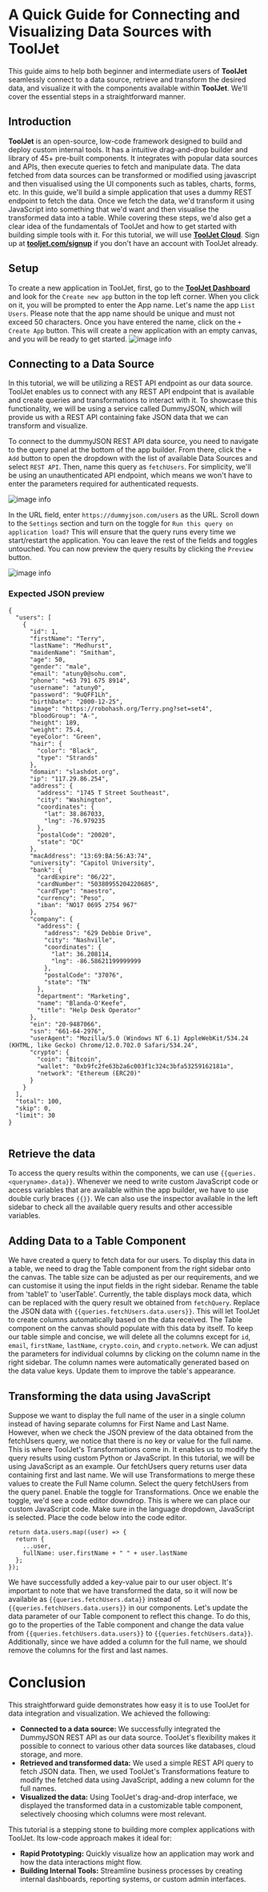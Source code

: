 ﻿# A Quick Guide for Connecting and Visualizing Data Sources with ToolJet

This guide aims to help both beginner and intermediate users of **ToolJet** seamlessly connect to a data source, retrieve and transform the desired data, and visualize it with the components available within **ToolJet**. We'll cover the essential steps in a straightforward manner.

## Introduction

**ToolJet** is an open-source, low-code framework designed to  build and deploy custom internal tools. It has a intuitive drag-and-drop builder and library of 45+ pre-built components. It integrates with popular data sources and APIs, then execute queries to fetch and manipulate data. The data fetched from data sources can be transformed or modified using javascript and then visualised using the UI components such as tables, charts, forms, etc.
In this guide, we'll build a simple application that uses a dummy REST endpoint to fetch the data. Once we fetch the data, we'd transform it using JavaScript into something that we'd want and then visualise the transformed data into a table. While covering these steps, we'd also get a clear idea of the fundamentals of ToolJet and how to get started with building simple tools with it.
For this tutorial, we will use [**ToolJet Cloud**](https://www.tooljet.com/). Sign up at [**tooljet.com/signup**](https://www.tooljet.com/signup) if you don't have an account with ToolJet already.

## Setup

To create a new application in ToolJet, first, go to the
[**ToolJet Dashboard**](https://app.tooljet.com/) and look for the `Create new app` button in the top left corner. When you click on it, you will be prompted to enter the App name. Let's name the app `List Users`. Please note that the app name should be unique and must not exceed 50 characters. Once you have entered the name, click on the `+ Create App` button. This will create a new application with an empty canvas, and you will be ready to get started.
![image info](./assets/Create-app.png)

## Connecting to a Data Source

In this tutorial, we will be utilizing a REST API endpoint as our data source. ToolJet enables us to connect with any REST API endpoint that is available and create queries and transformations to interact with it. To showcase this functionality, we will be using a service called DummyJSON, which will provide us with a REST API containing fake JSON data that we can transform and visualize.

To connect to the dummyJSON REST API data source, you need to navigate to the query panel at the bottom of the app builder. From there, click the `+ Add` button to open the dropdown with the list of available Data Sources and select `REST API`. Then, name this query as `fetchUsers`. For simplicity, we'll be using an unauthenticated API endpoint, which means we won't have to enter the parameters required for authenticated requests.

![image info](./assets/Create-query.png)

In the URL field, enter `https://dummyjson.com/users` as the URL. Scroll down to the `Settings` section and turn on the toggle for `Run this query on application load?` This will ensure that the query runs every time we start/restart the application. You can leave the rest of the fields and toggles untouched. You can now preview the query results by clicking the `Preview` button.

![image info](./assets/enter-parameters.png)


### Expected JSON preview

```  
{
  "users": [
    {
      "id": 1,
      "firstName": "Terry",
      "lastName": "Medhurst",
      "maidenName": "Smitham",
      "age": 50,
      "gender": "male",
      "email": "atuny0@sohu.com",
      "phone": "+63 791 675 8914",
      "username": "atuny0",
      "password": "9uQFF1Lh",
      "birthDate": "2000-12-25",
      "image": "https://robohash.org/Terry.png?set=set4",
      "bloodGroup": "A-",
      "height": 189,
      "weight": 75.4,
      "eyeColor": "Green",
      "hair": {
        "color": "Black",
        "type": "Strands"
      },
      "domain": "slashdot.org",
      "ip": "117.29.86.254",
      "address": {
        "address": "1745 T Street Southeast",
        "city": "Washington",
        "coordinates": {
          "lat": 38.867033,
          "lng": -76.979235
        },
        "postalCode": "20020",
        "state": "DC"
      },
      "macAddress": "13:69:BA:56:A3:74",
      "university": "Capitol University",
      "bank": {
        "cardExpire": "06/22",
        "cardNumber": "50380955204220685",
        "cardType": "maestro",
        "currency": "Peso",
        "iban": "NO17 0695 2754 967"
      },
      "company": {
        "address": {
          "address": "629 Debbie Drive",
          "city": "Nashville",
          "coordinates": {
            "lat": 36.208114,
            "lng": -86.58621199999999
          },
          "postalCode": "37076",
          "state": "TN"
        },
        "department": "Marketing",
        "name": "Blanda-O'Keefe",
        "title": "Help Desk Operator"
      },
      "ein": "20-9487066",
      "ssn": "661-64-2976",
      "userAgent": "Mozilla/5.0 (Windows NT 6.1) AppleWebKit/534.24 (KHTML, like Gecko) Chrome/12.0.702.0 Safari/534.24",
      "crypto": {
        "coin": "Bitcoin",
        "wallet": "0xb9fc2fe63b2a6c003f1c324c3bfa53259162181a",
        "network": "Ethereum (ERC20)"
      }
    }
  ],
  "total": 100,
  "skip": 0,
  "limit": 30
}
  
```

## Retrieve the data

To access the query results within the components, we can use `{{queries.<queryname>.data}}`. Whenever we need to write custom JavaScript code or access variables that are available within the app builder, we have to use double curly braces `{{}}`. We can also use the inspector available in the left sidebar to check all the available query results and other accessible variables.


## Adding Data to a Table Component

We have created a query to fetch data for our users. To display this data in a table, we need to drag the Table component from the right sidebar onto the canvas. The table size can be adjusted as per our requirements, and we can customise it using the input fields in the right sidebar. Rename the table from 'table1' to 'userTable'. Currently, the table displays mock data, which can be replaced with the query result we obtained from `fetchQuery`. Replace the JSON data with `{{queries.fetchUsers.data.users}}`. This will let ToolJet to create columns automatically based on the data received. The Table component on the canvas should populate with this data by itself. To keep our table simple and concise, we will delete all the columns except for `id`, `email`, `firstName`, `lastName`, `crypto.coin`, and `crypto.network`.
We can adjust the parameters for individual columns by clicking on the column name in the right sidebar. The column names were automatically generated based on the data value keys. Update them to improve the table's appearance.

## Transforming the data using JavaScript

Suppose we want to display the full name of the user in a single column instead of having separate columns for First Name and Last Name. However, when we check the JSON preview of the data obtained from the fetchUsers query, we notice that there is no key or value for the full name. This is where ToolJet's Transformations come in. It enables us to modify the query results using custom Python or JavaScript. In this tutorial, we will be using JavaScript as an example.
Our fetchUsers query returns user data containing first and last name. We will use Transformations to merge these values to create the Full Name column.
Select the query fetchUsers from the query panel. Enable the toggle for Transformations. Once we enable the toggle, we'd see a code editor downdrop. This is where we can place our custom JavaScript code. Make sure in the language dropdown, JavaScript is selected. Place the code below into the code editor.
```
return data.users.map((user) => {
  return {
    ...user,
    fullName: user.firstName + " " + user.lastName
  };
});
```
We have successfully added a key-value pair to our user object. It's important to note that we have transformed the data, so it will now be available as `{{queries.fetchUsers.data}}` instead of `{{queries.fetchUsers.data.users}}` in our components. Let's update the data parameter of our Table component to reflect this change. 
To do this, go to the properties of the Table component and change the data value from `{{queries.fetchUsers.data.users}}` to `{{queries.fetchUsers.data}}`. 
Additionally, since we have added a column for the full name, we should remove the columns for the first and last names.


# Conclusion

This straightforward guide demonstrates how easy it is to use ToolJet for data integration and visualization. We achieved the following:

-   **Connected to a data source:**  We successfully integrated the DummyJSON REST API as our data source. ToolJet's flexibility makes it possible to connect to various other data sources like databases, cloud storage, and more.
-   **Retrieved and transformed data:**  We used a simple REST API query to fetch JSON data. Then, we used ToolJet's Transformations feature to modify the fetched data using JavaScript, adding a new column for the full names.
-   **Visualized the data:**  Using ToolJet's drag-and-drop interface, we displayed the transformed data in a customizable table component, selectively choosing which columns were most relevant.

This tutorial is a stepping stone to building more complex applications with ToolJet. Its low-code approach makes it ideal for:

-   **Rapid Prototyping:**  Quickly visualize how an application may work and how the data interactions might flow.
-   **Building Internal Tools:**  Streamline business processes by creating internal dashboards, reporting systems, or custom admin interfaces.


